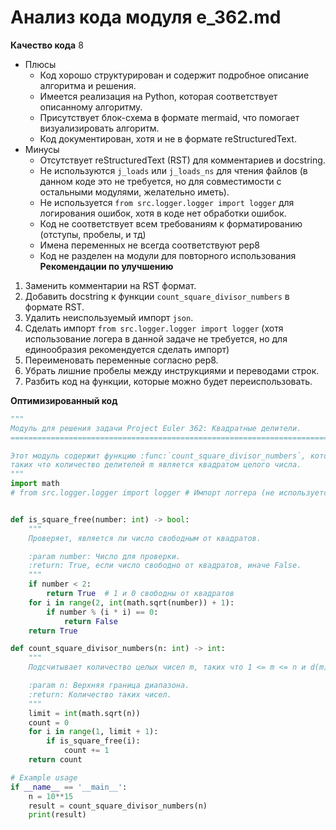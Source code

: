 # Анализ кода модуля e_362.md

**Качество кода**
8
- Плюсы
    - Код хорошо структурирован и содержит подробное описание алгоритма и решения.
    - Имеется реализация на Python, которая соответствует описанному алгоритму.
    - Присутствует блок-схема в формате mermaid, что помогает визуализировать алгоритм.
    - Код документирован, хотя и не в формате reStructuredText.
- Минусы
    - Отсутствует reStructuredText (RST) для комментариев и docstring.
    - Не используются `j_loads` или `j_loads_ns` для чтения файлов (в данном коде это не требуется, но для совместимости с остальными модулями, желательно иметь).
    - Не используется `from src.logger.logger import logger` для логирования ошибок, хотя в коде нет обработки ошибок.
    - Код не соответствует всем требованиям к форматированию (отступы, пробелы, и тд)
    - Имена переменных не всегда соответствуют pep8
    - Код не разделен на модули для повторного использования
**Рекомендации по улучшению**
1.  Заменить комментарии на RST формат.
2.  Добавить docstring к функции `count_square_divisor_numbers` в формате RST.
3.  Удалить неиспользуемый импорт `json`.
4.  Сделать импорт `from src.logger.logger import logger` (хотя использование логера в данной задаче не требуется, но для единообразия рекомендуется сделать импорт)
5.  Переименовать переменные согласно pep8.
6.  Убрать лишние пробелы между инструкциями и переводами строк.
7.  Разбить код на функции, которые можно будет переиспользовать.

**Оптимизированный код**
```python
"""
Модуль для решения задачи Project Euler 362: Квадратные делители.
=========================================================================================

Этот модуль содержит функцию :func:`count_square_divisor_numbers`, которая вычисляет количество целых чисел m в диапазоне от 1 до n,
таких что количество делителей m является квадратом целого числа.
"""
import math
# from src.logger.logger import logger # Импорт логгера (не используется в этой задаче)


def is_square_free(number: int) -> bool:
    """
    Проверяет, является ли число свободным от квадратов.

    :param number: Число для проверки.
    :return: True, если число свободно от квадратов, иначе False.
    """
    if number < 2:
        return True  # 1 и 0 свободны от квадратов
    for i in range(2, int(math.sqrt(number)) + 1):
        if number % (i * i) == 0:
            return False
    return True

def count_square_divisor_numbers(n: int) -> int:
    """
    Подсчитывает количество целых чисел m, таких что 1 <= m <= n и d(m) является квадратом.

    :param n: Верхняя граница диапазона.
    :return: Количество таких чисел.
    """
    limit = int(math.sqrt(n))
    count = 0
    for i in range(1, limit + 1):
        if is_square_free(i):
            count += 1
    return count

# Example usage
if __name__ == '__main__':
    n = 10**15
    result = count_square_divisor_numbers(n)
    print(result)
```